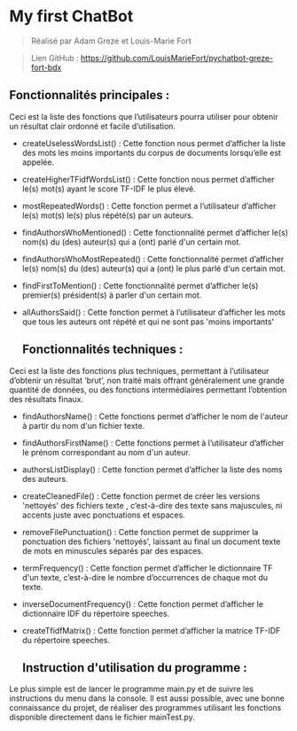 # My first ChatBot

>Réalisé par Adam Greze et Louis-Marie Fort

>Lien GitHub : https://github.com/LouisMarieFort/pychatbot-greze-fort-bdx



  ## Fonctionnalités principales :
  
Ceci est la liste des fonctions que l’utilisateurs pourra utiliser pour obtenir un résultat clair ordonné et facile d’utilisation.

* createUselessWordsList() : Cette fonction nous permet d’afficher la liste des mots les moins importants du corpus de documents lorsqu’elle est appelée.

* createHigherTFidfWordsList() : Cette fonction nous permet d’afficher le(s) mot(s) ayant le score TF-IDF le plus élevé.

* mostRepeatedWords() : Cette fonction permet a l’utilisateur d’afficher le(s) mot(s) le(s) plus répété(s) par un auteurs.

* findAuthorsWhoMentioned() : Cette fonctionnalité permet d’afficher le(s) nom(s) du (des) auteur(s) qui a (ont) parlé d'un certain mot.

* findAuthorsWhoMostRepeated() : Cette fonctionnalité permet d’afficher le(s) nom(s) du (des) auteur(s) qui a (ont) le plus parlé d'un certain mot.

* findFirstToMention() : Cette fonctionnalité permet d’afficher le(s) premier(s) président(s) à parler d'un certain mot.

* allAuthorsSaid() : Cette fonction permet à l’utilisateur d’afficher les mots que tous les auteurs ont répété et qui ne sont pas 'moins importants'



  ## Fonctionnalités techniques :

Ceci est la liste des fonctions plus techniques, permettant à l’utilisateur d’obtenir un résultat ‘brut’, non traité mais offrant généralement une grande quantité de données, ou des fonctions intermédiaires permettant l’obtention des résultats finaux.

* findAuthorsName() : Cette fonctions permet d’afficher le nom de l'auteur à partir du nom d'un fichier texte.

* findAuthorsFirstName() : Cette fonctions permet à l’utilisateur d’afficher le prénom correspondant au nom d'un auteur.

* authorsListDisplay() : Cette fonction permet d’afficher la liste des noms des auteurs.

* createCleanedFile() : Cette fonction permet de créer les versions 'nettoyés' des fichiers texte , c’est-à-dire des texte sans majuscules, ni accents juste avec ponctuations et espaces.

* removeFilePunctuation() : Cette fonction permet de supprimer la ponctuation des fichiers 'nettoyés', laissant au final un document texte de mots en minuscules séparés par des espaces.

* termFrequency() : Cette fonction permet d’afficher le dictionnaire TF d'un texte, c’est-à-dire le nombre d’occurrences de chaque mot du texte.

* inverseDocumentFrequency() : Cette fonction permet d’afficher le dictionnaire IDF du répertoire speeches.

* createTfidfMatrix() : Cette fonction permet d’afficher la matrice TF-IDF du répertoire speeches.



  ## Instruction d'utilisation du programme :

Le plus simple est de lancer le programme main.py et de suivre les instructions du menu dans la console.
Il est aussi possible, avec une bonne connaissance du projet, de réaliser des programmes utilisant les fonctions disponible directement dans le fichier mainTest.py.


